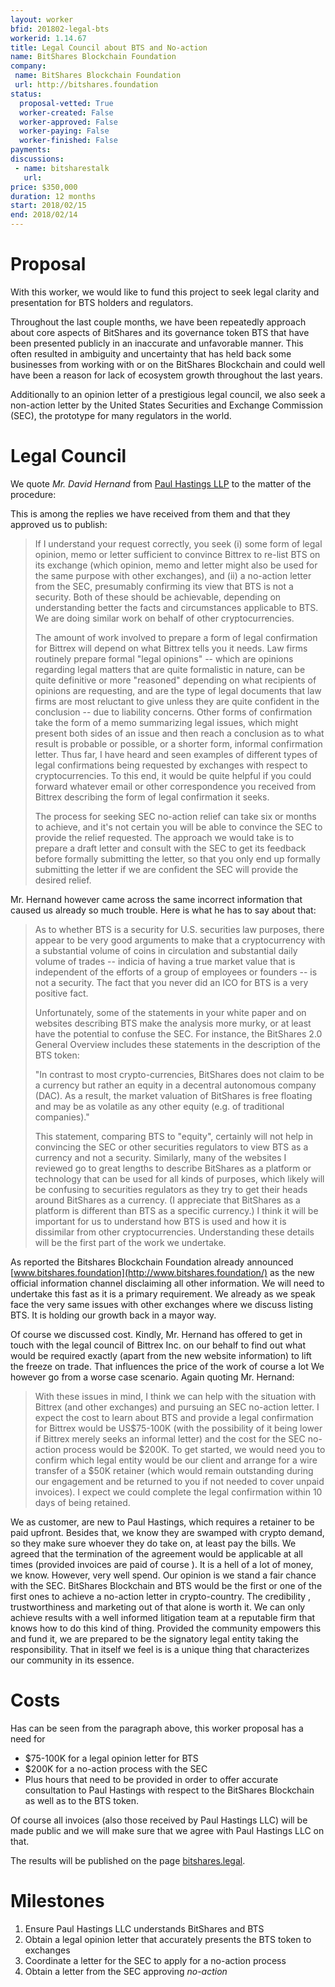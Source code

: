 ```yaml
---
layout: worker
bfid: 201802-legal-bts
workerid: 1.14.67
title: Legal Council about BTS and No-action
name: BitShares Blockchain Foundation
company:
 name: BitShares Blockchain Foundation
 url: http://bitshares.foundation
status:
  proposal-vetted: True
  worker-created: False
  worker-approved: False
  worker-paying: False
  worker-finished: False
payments:
discussions:
 - name: bitsharestalk
   url: 
price: $350,000
duration: 12 months
start: 2018/02/15
end: 2018/02/14
---
```


# Proposal

With this worker, we would like to fund this project to seek legal
clarity and presentation for BTS holders and regulators.

Throughout the last couple months, we have been repeatedly approach
about core aspects of BitShares and its governance token BTS that have
been presented publicly in an inaccurate and unfavorable manner. This
often resulted in ambiguity and uncertainty that has held back some
businesses from working with or on the BitShares Blockchain and could
well have been a reason for lack of ecosystem growth throughout the last
years.

Additionally to an opinion letter of a prestigious legal council, we
also seek a non-action letter by the United States Securities and
Exchange Commission (SEC), the prototype for many regulators in the
world.

# Legal Council

We quote *Mr. David Hernand* from [Paul Hastings
LLP](https://www.paulhastings.com) to the matter of the procedure:

This is among the replies we have received from them and that they
approved us to publish:

> If I understand your request correctly, you seek (i) some form of legal
> opinion, memo or letter sufficient to convince Bittrex to re-list BTS on
> its exchange (which opinion, memo and letter might also be used for the
> same purpose with other exchanges), and (ii) a no-action letter from the
> SEC, presumably confirming its view that BTS is not a security. Both of
> these should be achievable, depending on understanding better the facts
> and circumstances applicable to BTS. We are doing similar work on
> behalf of other cryptocurrencies.
> 
> The amount of work involved to prepare a form of legal confirmation for
> Bittrex will depend on what Bittrex tells you it needs. Law firms
> routinely prepare formal "legal opinions" -- which are opinions
> regarding legal matters that are quite formalistic in nature, can be
> quite definitive or more "reasoned" depending on what recipients of
> opinions are requesting, and are the type of legal documents that law
> firms are most reluctant to give unless they are quite confident in the
> conclusion -- due to liability concerns. Other forms of confirmation
> take the form of a memo summarizing legal issues, which might present
> both sides of an issue and then reach a conclusion as to what result is
> probable or possible, or a shorter form, informal confirmation letter.
> Thus far, I have heard and seen examples of different types of legal
> confirmations being requested by exchanges with respect to
> cryptocurrencies. To this end, it would be quite helpful if you could
> forward whatever email or other correspondence you received from Bittrex
> describing the form of legal confirmation it seeks.
> 
> The process for seeking SEC no-action relief can take six or months to
> achieve, and it's not certain you will be able to convince the SEC to
> provide the relief requested. The approach we would take is to prepare
> a draft letter and consult with the SEC to get its feedback before
> formally submitting the letter, so that you only end up formally
> submitting the letter if we are confident the SEC will provide the
> desired relief.

Mr. Hernand however came across the same incorrect information that
caused us already so much trouble. Here is what he has to say about
that:

> As to whether BTS is a security for U.S. securities law purposes, there
> appear to be very good arguments to make that a cryptocurrency with a
> substantial volume of coins in circulation and substantial daily volume
> of trades -- indicia of having a true market value that is independent
> of the efforts of a group of employees or founders -- is not a security.
> The fact that you never did an ICO for BTS is a very positive fact.
> 
> Unfortunately, some of the statements in your white paper and on
> websites describing BTS make the analysis more murky, or at least have
> the potential to confuse the SEC. For instance, the BitShares 2.0
> General Overview includes these statements in the description of the BTS
> token:
> 
> "In contrast to most crypto-currencies, BitShares does not claim to be a
> currency but rather an equity in a decentral autonomous company (DAC).
> As a result, the market valuation of BitShares is free floating and may
> be as volatile as any other equity (e.g. of traditional companies)."
> 
> This statement, comparing BTS to "equity", certainly will not help in
> convincing the SEC or other securities regulators to view BTS as a
> currency and not a security. Similarly, many of the websites I reviewed
> go to great lengths to describe BitShares as a platform or technology
> that can be used for all kinds of purposes, which likely will be
> confusing to securities regulators as they try to get their heads around
> BitShares as a currency. (I appreciate that BitShares as a platform is
> different than BTS as a specific currency.) I think it will be
> important for us to understand how BTS is used and how it is dissimilar
> from other cryptocurrencies. Understanding these details will be the
> first part of the work we undertake.

As reported the Bitshares Blockchain Foundation already announced
[www.bitshares.foundation](http://www.bitshares.foundation/) as the new
official information channel disclaiming all other information. We will
need to undertake this fast as it is a primary requirement. We already
as we speak face the very same issues with other exchanges where we
discuss listing BTS. It is holding our growth back in a mayor way.

Of course we discussed cost. Kindly, Mr. Hernand has offered to get in
touch with the legal council of Bittrex Inc. on our behalf to find out
what would be required exactly (apart from the new website information)
to lift the freeze on trade. That influences the price of the work of
course a lot We however go from a worse case scenario. Again quoting Mr.
Hernand:

> With these issues in mind, I think we can help with the situation with
> Bittrex (and other exchanges) and pursuing an SEC no-action letter. I
> expect the cost to learn about BTS and provide a legal confirmation for
> Bittrex would be US$75-100K (with the possibility of it being lower if
> Bittrex merely seeks an informal letter) and the cost for the SEC
> no-action process would be $200K. To get started, we would need you to
> confirm which legal entity would be our client and arrange for a wire
> transfer of a $50K retainer (which would remain outstanding during our
> engagement and be returned to you if not needed to cover unpaid
> invoices). I expect we could complete the legal confirmation within 10
> days of being retained.

We as customer, are new to Paul Hastings, which requires a retainer to
be paid upfront. Besides that, we know they are swamped with crypto
demand, so they make sure whoever they do take on, at least pay the
bills. We agreed that the termination of the agreement would be
applicable at all times (provided invoices are paid of course ). It is a
hell of a lot of money, we know. However, very well spend. Our opinion
is we stand a fair chance with the SEC. BitShares Blockchain and BTS
would be the first or one of the first ones to achieve a no-action
letter in crypto-country. The credibility , trustworthiness and
marketing out of that alone is worth it. We can only achieve results
with a well informed litigation team at a reputable firm that knows how
to do this kind of thing. Provided the community empowers this and fund
it, we are prepared to be the signatory legal entity taking the
responsibility. That in itself we feel is is a unique thing that
characterizes our community in its essence.

# Costs

Has can be seen from the paragraph above, this worker proposal has a
need for 

* $75-100K for a legal opinion letter for BTS
* $200K for a no-action process with the SEC
* Plus hours that need to be provided in order to offer accurate
  consultation to Paul Hastings with respect to the BitShares Blockchain
  as well as to the BTS token.

Of course all invoices (also those received by Paul Hastings LLC) will
be made public and we will make sure that we agree with Paul Hastings
LLC on that.

The results will be published on the page
[bitshares.legal](http://bitshares.legal).

# Milestones

1. Ensure Paul Hastings LLC understands BitShares and BTS
2. Obtain a legal opinion letter that accurately presents the BTS token to exchanges
3. Coordinate a letter for the SEC to apply for a no-action process
4. Obtain a letter from the SEC approving *no-action*
